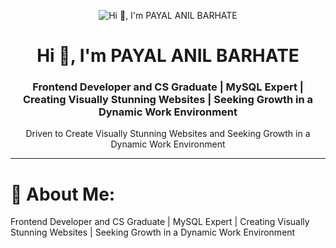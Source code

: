 <p align="center">
  <img alt="Hi 👋, I'm PAYAL ANIL BARHATE" 
</p>

<h1 align="center">Hi 👋, I'm PAYAL ANIL BARHATE</h1>
<h3 align="center">Frontend Developer and CS Graduate | MySQL Expert | Creating Visually Stunning Websites | Seeking Growth in a Dynamic Work Environment</h3>
<p align="center">Driven to Create Visually Stunning Websites and Seeking Growth in a Dynamic Work Environment</p>

<p align="center">
  
  </a>
</p>

---

# 💫 About Me:
Frontend Developer and CS Graduate | MySQL Expert | Creating Visually Stunning Websites | Seeking Growth in a Dynamic Work Environment



